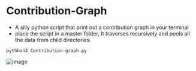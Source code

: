 # Contribution-Graph
- A silly python script that print out a contribution graph in your terminal 
- place the script in a master folder, It traverses recursively and pools all the data from child directories.
```
pythhon3 Contribution-graph.py
```
![image](https://github.com/user-attachments/assets/442e090c-f93a-4c43-97c7-77c204108dce)
